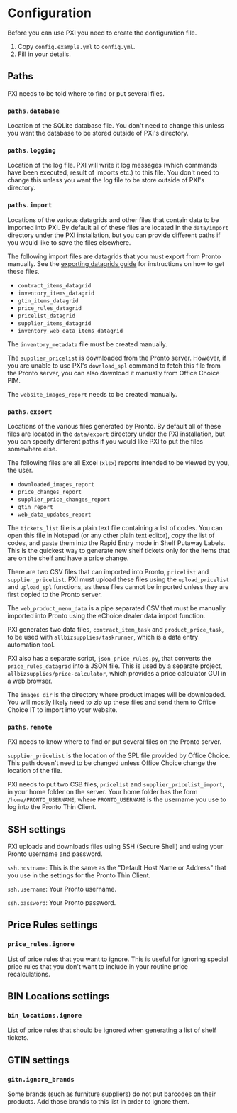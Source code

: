 # Configuration

Before you can use PXI you need to create the configuration file.

1. Copy `config.example.yml` to `config.yml`.
2. Fill in your details.

## Paths

PXI needs to be told where to find or put several files.

### `paths.database`

Location of the SQLite database file. You don't need to change this unless you want the database to be stored outside of PXI's directory.

### `paths.logging`

Location of the log file. PXI will write it log messages (which commands have been executed, result of imports etc.) to this file. You don't need to change this unless you want the log file to be store outside of PXI's directory.

### `paths.import`

Locations of the various datagrids and other files that contain data to be imported into PXI. By default all of these files are located in the `data/import` directory under the PXI installation, but you can provide different paths if you would like to save the files elsewhere.

The following import files are datagrids that you must export from Pronto manually. See the [exporting datagrids guide](datagrid_export_guide.md) for instructions on how to get these files.

- `contract_items_datagrid`
- `inventory_items_datagrid`
- `gtin_items_datagrid`
- `price_rules_datagrid`
- `pricelist_datagrid`
- `supplier_items_datagrid`
- `inventory_web_data_items_datagrid`

The `inventory_metadata` file must be created manually.

The `supplier_pricelist` is downloaded from the Pronto server. However, if you are unable to use PXI's `download_spl` command to fetch this file from the Pronto server, you can also download it manually from Office Choice PIM.

The `website_images_report` needs to be created manually.

### `paths.export`

Locations of the various files generated by Pronto. By default all of these files are located in the `data/export` directory under the PXI installation, but you can specify different paths if you would like PXI to put the files somewhere else.

The following files are all Excel (`xlsx`) reports intended to be viewed by you, the user.

- `downloaded_images_report`
- `price_changes_report`
- `supplier_price_changes_report`
- `gtin_report`
- `web_data_updates_report`

The `tickets_list` file is a plain text file containing a list of codes. You can open this file in Notepad (or any other plain text editor), copy the list of codes, and paste them into the Rapid Entry mode in Shelf Putaway Labels. This is the quickest way to generate new shelf tickets only for the items that are on the shelf and have a price change.

There are two CSV files that can imported into Pronto, `pricelist` and `supplier_pricelist`. PXI must upload these files using the `upload_pricelist` and `upload_spl` functions, as these files cannot be imported unless they are first copied to the Pronto server.

The `web_product_menu_data` is a pipe separated CSV that must be manually imported into Pronto using the eChoice dealer data import function.

PXI generates two data files, `contract_item_task` and `product_price_task`, to be used with `allbizsupplies/taskrunner`, which is a data entry automation tool.

PXI also has a separate script, `json_price_rules.py`, that converts the `price_rules_datagrid` into a JSON file. This is used by a separate project, `allbizsupplies/price-calculator`, which provides a price calculator GUI in a web browser.

The `images_dir` is the directory where product images will be downloaded. You will mostly likely need to zip up these files and send them to Office Choice IT to import into your website.

### `paths.remote`

PXI needs to know where to find or put several files on the Pronto server.

`supplier_pricelist` is the location of the SPL file provided by Office Choice. This path doesn't need to be changed unless Office Choice change the location of the file.

PXI needs to put two CSB files, `pricelist` and `supplier_pricelist_import`, in your home folder on the server. Your home folder has the form `/home/PRONTO_USERNAME`, where `PRONTO_USERNAME` is the username you use to log into the Pronto Thin Client.

## SSH settings

PXI uploads and downloads files using SSH (Secure Shell) and using your Pronto username and password.

`ssh.hostname`: This is the same as the "Default Host Name or Address" that you use in the settings for the Pronto Thin Client.

`ssh.username`: Your Pronto username.

`ssh.password`: Your Pronto password.

## Price Rules settings

### `price_rules.ignore`

List of price rules that you want to ignore. This is useful for ignoring special price rules that you don't want to include in your routine price recalculations.

## BIN Locations settings

### `bin_locations.ignore`

List of price rules that should be ignored when generating a list of shelf tickets.

## GTIN settings

### `gitn.ignore_brands`

Some brands (such as furniture suppliers) do not put barcodes on their products. Add those brands to this list in order to ignore them.
